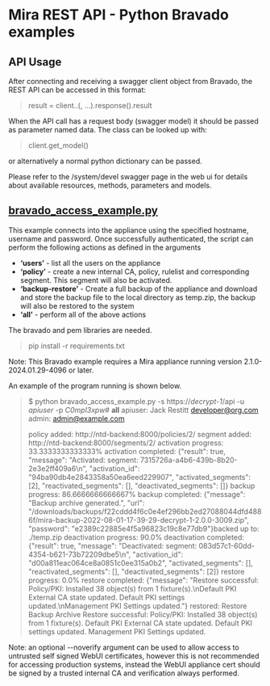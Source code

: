# Mira REST API - Python Bravado examples

## API Usage

After connecting and receiving a swagger client object from Bravado, the REST API
can be accessed in this format:

> result = client.<resource>.<method>(<param>, ...).response().result

When the API call has a request body (swagger model) it should be passed as parameter
named data. The class can be looked up with:

> client.get_model(<model>)

or alternatively a normal python dictionary can be passed.

Please refer to the /system/devel swagger page in the web ui for details about
available resources, methods, parameters and models.

## [bravado_access_example.py](bravado_access_example.py)

This example connects into the appliance using the specified hostname, username and
password. Once successfully authenticated, the script can perform the following
actions as defined in the arguments

 - **‘users’** - list all the users on the appliance
 - **‘policy’** - create a new internal CA, policy, rulelist and corresponding segment. This segment will also be activated.
 - **‘backup-restore’** - Create a full backup of the appliance and download and store the backup file to the local directory as temp.zip, the backup will also be restored to the system
 - **‘all’** - perform all of the above actions

The bravado and pem libraries are needed.

> pip install -r requirements.txt

Note: This Bravado example requires a Mira appliance running version
2.1.0-2024.01.29-4096 or later.

An example of the program running is shown below.
> $ python bravado_access_example.py -s https://*decrypt-1*/api -u *apiuser* -p *C0mpl3xpw#* **all**
apiuser: Jack Restitt <developer@org.com>
admin:   <admin@example.com>
>
> policy added: http://ntd-backend:8000/policies/2/
> segment added: http://ntd-backend:8000/segments/2/
> activation progress: 33.3333333333333%
> activation completed: {"result": true, "message": "Activated: segment: 7315726a-a4b6-439b-8b20-2e3e2ff409a6\n", "activation_id": "94ba90db4e2843358a50ea6eed229907", "activated_segments": [2], "reactivated_segments": [], "deactivated_segments": []}
> backup progress: 86.6666666666667%
> backup completed: {"message": "Backup archive generated.", "url": "/downloads/backups/f22cddd4f6c0e4ef296bb2ed27088044dfd4886f/mira-backup-2022-08-01-17-39-29-decrypt-1-2.0.0-3009.zip", "password": "e2389c22885e4f5a96823c19c8e77db9"}backed up to: ./temp.zip
> deactivation progress: 90.0%
> deactivation completed: {"result": true, "message": "Deactivated: segment: 083d57c1-60dd-4354-b621-73b72209dbe5\n", "activation_id": "d00a811eac064ce8a0851c0ee315a0b2", "activated_segments": [], "reactivated_segments": [], "deactivated_segments": [2]}
> restore progress: 0.0%
> restore completed: {"message": "Restore successful: Policy/PKI: Installed 38 object(s) from 1 fixture(s).\nDefault PKI External CA state updated. Default PKI settings updated.\nManagement PKI Settings updated."}
> restored: Restore Backup Archive
> Restore successful: Policy/PKI: Installed 38 object(s) from 1 fixture(s).
> Default PKI External CA state updated. Default PKI settings updated.
> Management PKI Settings updated.

Note: an optional --noverify argument can be used to allow access to untrusted
self signed WebUI certificates, however this is not recommended for accessing
production systems, instead the WebUI appliance cert should be signed by a
trusted internal CA and verification always performed.
